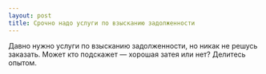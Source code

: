 ```yaml
---
layout: post 
title: Срочно надо услуги по взысканию задолженности 
--- 
```

Давно нужно услуги по взысканию задолженности, но никак не решусь заказать. Может кто подскажет — хорошая затея или нет? Делитесь опытом.